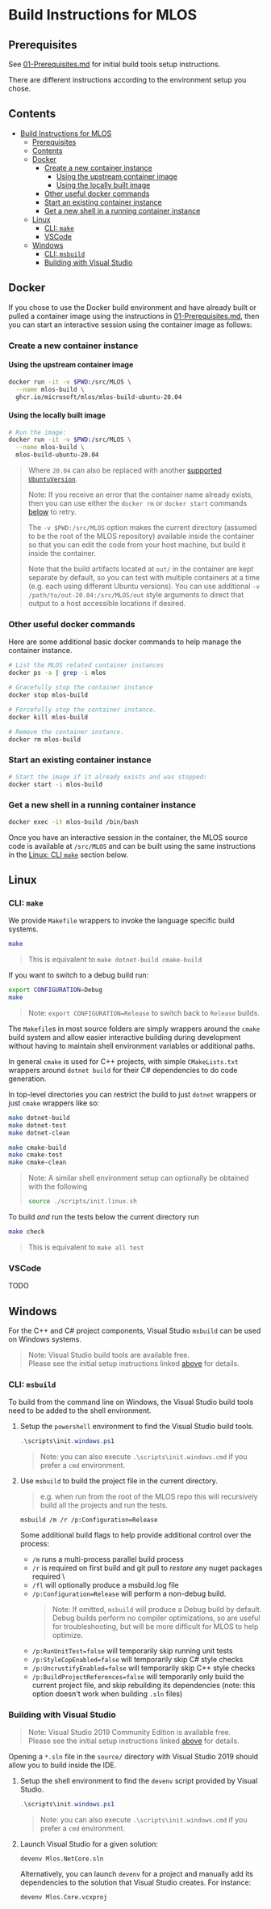 # Build Instructions for MLOS

## Prerequisites

See [01-Prerequisites.md](./01-Prerequisites.md) for initial build tools setup instructions.

There are different instructions according to the environment setup you chose.

## Contents

- [Build Instructions for MLOS](#build-instructions-for-mlos)
  - [Prerequisites](#prerequisites)
  - [Contents](#contents)
  - [Docker](#docker)
    - [Create a new container instance](#create-a-new-container-instance)
      - [Using the upstream container image](#using-the-upstream-container-image)
      - [Using the locally built image](#using-the-locally-built-image)
    - [Other useful docker commands](#other-useful-docker-commands)
    - [Start an existing container instance](#start-an-existing-container-instance)
    - [Get a new shell in a running container instance](#get-a-new-shell-in-a-running-container-instance)
  - [Linux](#linux)
    - [CLI: `make`](#cli-make)
    - [VSCode](#vscode)
  - [Windows](#windows)
    - [CLI: `msbuild`](#cli-msbuild)
    - [Building with Visual Studio](#building-with-visual-studio)

## Docker

If you chose to use the Docker build environment and have already built or pulled a container image using the instructions in [01-Prerequisites.md](./01-Prerequisites.md#docker), then you can start an interactive session using the container image as follows:

### Create a new container instance

#### Using the upstream container image

```sh
docker run -it -v $PWD:/src/MLOS \
  --name mlos-build \
  ghcr.io/microsoft/mlos/mlos-build-ubuntu-20.04
```

#### Using the locally built image

```sh
# Run the image:
docker run -it -v $PWD:/src/MLOS \
  --name mlos-build \
  mlos-build-ubuntu-20.04
```

> Where `20.04` can also be replaced with another [supported `UbuntuVersion`](./01-Prerequisites.md#linux-distribution-requirements).
>
> Note: If you receive an error that the container name already exists, then you can use either the `docker rm` or `docker start` commands [below](#other-useful-docker-commands) to retry.
>
> The `-v $PWD:/src/MLOS` option makes the current directory (assumed to be the root of the MLOS repository) available inside the container so that you can edit the code from your host machine, but build it inside the container.
>
> Note that the build artifacts located at `out/` in the container are kept separate by default, so you can test with multiple containers at a time (e.g. each using different Ubuntu versions).
> You can use additional `-v /path/to/out-20.04:/src/MLOS/out` style arguments to direct that output to a host accessible locations if desired.

### Other useful docker commands

Here are some additional basic docker commands to help manage the container instance.

```sh
# List the MLOS related container instances
docker ps -a | grep -i mlos
```

```sh
# Gracefully stop the container instance
docker stop mlos-build
```

```sh
# Forcefully stop the container instance.
docker kill mlos-build
```

```sh
# Remove the container instance.
docker rm mlos-build
```

### Start an existing container instance

```sh
# Start the image if it already exists and was stopped:
docker start -i mlos-build
```

### Get a new shell in a running container instance

```sh
docker exec -it mlos-build /bin/bash
```

Once you have an interactive session in the container, the MLOS source code is available at `/src/MLOS` and can be built using the same instructions in the [Linux: CLI `make`](#cli-make) section below.

## Linux

### CLI: `make`

We provide `Makefile` wrappers to invoke the language specific build systems.

```sh
make
```

> This is equivalent to `make dotnet-build cmake-build`

If you want to switch to a debug build run:

```sh
export CONFIGURATION=Debug
make
```

> Note: `export CONFIGURATION=Release` to switch back to `Release` builds.

The `Makefile`s in most source folders are simply wrappers around the `cmake` build system and allow easier interactive building during development without having to maintain shell environment variables or additional paths.

In general `cmake` is used for C++ projects, with simple `CMakeLists.txt` wrappers around `dotnet build` for their C# dependencies to do code generation.

In top-level directories you can restrict the build to just `dotnet` wrappers or just `cmake` wrappers like so:

```sh
make dotnet-build
make dotnet-test
make dotnet-clean

make cmake-build
make cmake-test
make cmake-clean
```

> Note: A similar shell environment setup can optionally be obtained with the following
>
> ```sh
> source ./scripts/init.linux.sh
> ```

To build *and* run the tests below the current directory run

```sh
make check
```

> This is equivalent to `make all test`

### VSCode

TODO

## Windows

For the C++ and C# project components, Visual Studio `msbuild` can be used on Windows systems.

> Note: Visual Studio build tools are available free. \
> Please see the initial setup instructions linked [above](#prerequisites) for details.

### CLI: `msbuild`

To build from the command line on Windows, the Visual Studio build tools need to be added to the shell environment.

1) Setup the `powershell` environment to find the Visual Studio build tools.

    ```powershell
    .\scripts\init.windows.ps1
    ```

    > Note: you can also execute `.\scripts\init.windows.cmd` if you prefer a `cmd` environment.

2) Use `msbuild` to build the project file in the current directory.

   > e.g. when run from the root of the MLOS repo this will recursively build all the projects and run the tests.

    ```shell
    msbuild /m /r /p:Configuration=Release
    ```

    Some additional build flags to help provide additional control over the process:

      - `/m` runs a multi-process parallel build process
      - `/r` is required on first build and git pull to *restore* any nuget packages required \
      - `/fl` will optionally produce a msbuild.log file
      - `/p:Configuration=Release` will perform a non-debug build.
        > Note: If omitted, `msbuild` will produce a Debug build by default.  Debug builds perform no compiler optimizations, so are useful for troubleshooting, but will be more difficult for MLOS to help optimize.
      - `/p:RunUnitTest=false` will temporarily skip running unit tests
      - `/p:StyleCopEnabled=false` will temporarily skip C# style checks
      - `/p:UncrustifyEnabled=false` will temporarily skip C++ style checks
      - `/p:BuildProjectReferences=false` will temporarily only build the current project file, and skip rebuilding its dependencies
        (note: this option doesn't work when building `.sln` files)

### Building with Visual Studio

> Note: Visual Studio 2019 Community Edition is available free. \
> Please see the initial setup instructions linked [above](#prerequisites) for details.

Opening a `*.sln` file in the `source/` directory with Visual Studio 2019 should allow you to build inside the IDE.

1) Setup the shell environment to find the `devenv` script provided by Visual Studio.

    ```powershell
    .\scripts\init.windows.ps1
    ```

    > Note: you can also execute `.\scripts\init.windows.cmd` if you prefer a `cmd` environment.

2) Launch Visual Studio for a given solution:

    ```shell
    devenv Mlos.NetCore.sln
    ```

    Alternatively, you can launch `devenv` for a project and manually add its dependencies to the solution that Visual Studio creates.
    For instance:

    ```shell
    devenv Mlos.Core.vcxproj
    ```
